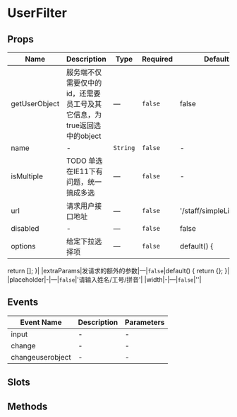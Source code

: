 # UserFilter

## Props

<!-- @vuese:UserFilter:props:start -->
|Name|Description|Type|Required|Default|
|---|---|---|---|---|
|getUserObject|服务端不仅需要仅中的id，还需要员工号及其它信息，为true返回选中的object|—|`false`|false|
|name|-|`String`|`false`|-|
|isMultiple|TODO 单选在IE11下有问题，统一搞成多选|—|`false`|-|
|url|请求用户接口地址|—|`false`|'/staff/simpleList.json'|
|disabled|-|—|`false`|false|
|options|给定下拉选择项|—|`false`|default() {
  return [];
}|
|extraParams|发请求的额外的参数|—|`false`|default() {
  return {};
}|
|placeholder|-|—|`false`|'请输入姓名/工号/拼音'|
|width|-|—|`false`|''|
<!-- @vuese:UserFilter:props:end -->





## Events

<!-- @vuese:UserFilter:events:start -->
|Event Name|Description|Parameters|
|---|---|---|
|input|-|-|
|change|-|-|
|changeuserobject|-|-|
<!-- @vuese:UserFilter:events:end -->





## Slots

<!-- @vuese:UserFilter:slots:start -->
<!-- @vuese:UserFilter:slots:end -->

## Methods

<!-- @vuese:UserFilter:methods:start -->
<!-- @vuese:UserFilter:methods:end -->
